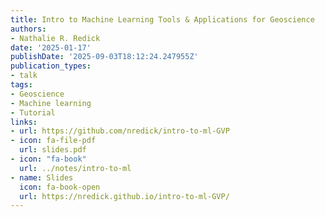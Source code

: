 ```yaml
---
title: Intro to Machine Learning Tools & Applications for Geoscience
authors:
- Nathalie R. Redick
date: '2025-01-17'
publishDate: '2025-09-03T18:12:24.247955Z'
publication_types:
- talk
tags:
- Geoscience
- Machine learning
- Tutorial
links:
- url: https://github.com/nredick/intro-to-ml-GVP
- icon: fa-file-pdf
  url: slides.pdf
- icon: "fa-book"
  url: ../notes/intro-to-ml
- name: Slides
  icon: fa-book-open
  url: https://nredick.github.io/intro-to-ml-GVP/
---
```

